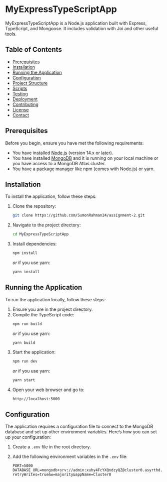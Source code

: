 # MyExpressTypeScriptApp

MyExpressTypeScriptApp is a Node.js application built with Express, TypeScript, and Mongoose. It includes validation with Joi and other useful tools.

## Table of Contents

- [Prerequisites](#prerequisites)
- [Installation](#installation)
- [Running the Application](#running-the-application)
- [Configuration](#configuration)
- [Project Structure](#project-structure)
- [Scripts](#scripts)
- [Testing](#testing)
- [Deployment](#deployment)
- [Contributing](#contributing)
- [License](#license)
- [Contact](#contact)

## Prerequisites

Before you begin, ensure you have met the following requirements:

- You have installed [Node.js](https://nodejs.org/) (version 14.x or later).
- You have installed [MongoDB](https://www.mongodb.com/try/download/community) and it is running on your local machine or you have access to a MongoDB Atlas cluster.
- You have a package manager like npm (comes with Node.js) or yarn.

## Installation

To install the application, follow these steps:

1. Clone the repository:
   ```sh
   git clone https://github.com/SumonRahman24/assignment-2.git
   ```
2. Navigate to the project directory:
   ```sh
   cd MyExpressTypeScriptApp
   ```
3. Install dependencies:
   ```sh
   npm install
   ```
   _or_ if you use yarn:
   ```sh
   yarn install
   ```

## Running the Application

To run the application locally, follow these steps:

1. Ensure you are in the project directory.
2. Compile the TypeScript code:
   ```sh
   npm run build
   ```
   _or_ if you use yarn:
   ```sh
   yarn build
   ```
3. Start the application:
   ```sh
   npm run dev
   ```
   _or_ if you use yarn:
   ```sh
   yarn start
   ```
4. Open your web browser and go to:
   ```
   http://localhost:5000
   ```

## Configuration

The application requires a configuration file to connect to the MongoDB database and set up other environment variables. Here’s how you can set up your configuration:

1. Create a `.env` file in the root directory.
2. Add the following environment variables in the `.env` file:

   ```env
   PORT=5000
   DATABASE_URL=mongodb+srv://admin:xuhy4FcYXQndzyQZ@cluster0.asyrthd.mongodb.net/productDB?retryWrites=true&w=majority&appName=Cluster0

   ```
